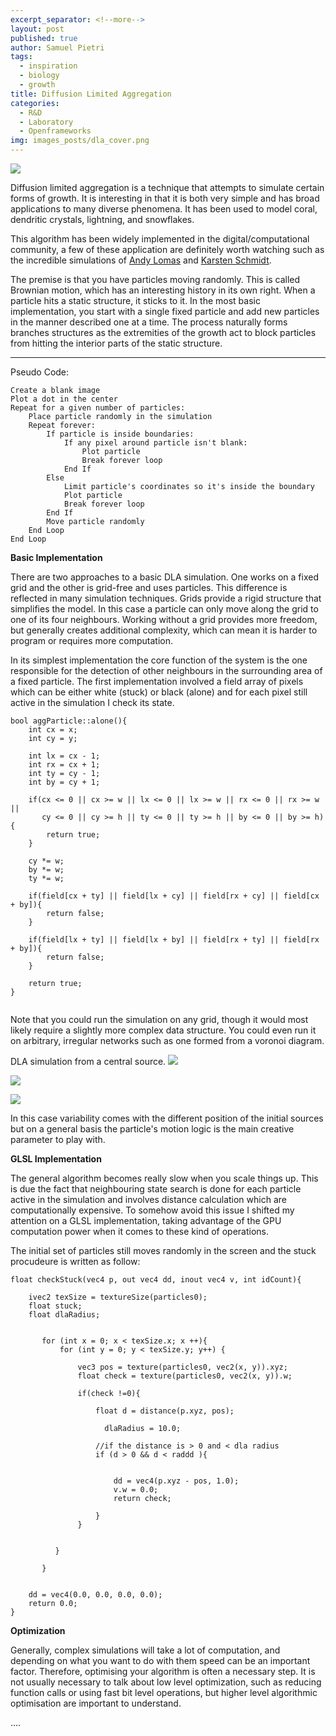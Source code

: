```yaml
---
excerpt_separator: <!--more-->
layout: post
published: true
author: Samuel Pietri
tags:
  - inspiration
  - biology
  - growth
title: Diffusion Limited Aggregation
categories:
  - R&D
  - Laboratory
  - Openframeworks
img: images_posts/dla_cover.png
---
```


![]({{site.baseurl}}/images_posts/dla_cover.png)


Diffusion limited aggregation is a technique that attempts to simulate certain forms of growth. It is interesting in that it is both very simple and has broad applications to many diverse phenomena. It has been used to model coral, dendritic crystals, lightning, and snowflakes.

This algorithm has been widely implemented in the digital/computational community, a few of these application are definitely worth watching such as the incredible simulations of [Andy Lomas](https://vimeo.com/83297099) and [Karsten Schmidt](http://toxiclibs.org/2010/02/new-package-simutils/).

The premise is that you have particles moving randomly. This is called Brownian motion, which has an interesting history in its own right. When a particle hits a static structure, it sticks to it. In the most basic implementation, you start with a single fixed particle and add new particles in the manner described one at a time. The process naturally forms branches structures as the extremities of the growth act to block particles from hitting the interior parts of the static structure.

----

Pseudo Code:


```
Create a blank image
Plot a dot in the center
Repeat for a given number of particles:
	Place particle randomly in the simulation
	Repeat forever:
		If particle is inside boundaries:
			If any pixel around particle isn't blank:
				Plot particle
				Break forever loop
			End If
		Else
			Limit particle's coordinates so it's inside the boundary
			Plot particle
			Break forever loop
		End If
		Move particle randomly
	End Loop
End Loop

```


**Basic Implementation**


There are two approaches to a basic DLA simulation. One works on a fixed grid and the other is grid-free and uses particles. This difference is reflected in many simulation techniques. Grids provide a rigid structure that simplifies the model. In this case a particle can only move along the grid to one of its four neighbours. Working without a grid provides more freedom, but generally creates additional complexity, which can mean it is harder to program or requires more computation.

In its simplest implementation the core function of the system is the one responsible for the detection of other neighbours in the surrounding area of a fixed particle. The first implementation involved a field array of pixels which can be either white (stuck) or black (alone) and for each pixel still active in the simulation I check its state.

```
bool aggParticle::alone(){
    int cx = x;
    int cy = y;
    
    int lx = cx - 1;
    int rx = cx + 1;
    int ty = cy - 1;
    int by = cy + 1;
    
    if(cx <= 0 || cx >= w || lx <= 0 || lx >= w || rx <= 0 || rx >= w ||
       cy <= 0 || cy >= h || ty <= 0 || ty >= h || by <= 0 || by >= h){
        return true;
    }
    
    cy *= w;
    by *= w;
    ty *= w;
    
    if(field[cx + ty] || field[lx + cy] || field[rx + cy] || field[cx + by]){
        return false;
    }
    
    if(field[lx + ty] || field[lx + by] || field[rx + ty] || field[rx + by]){
        return false;
    }
    
    return true;
}


  ```
Note that you could run the simulation on any grid, though it would most likely require a slightly more complex data structure. You could even run it on arbitrary, irregular networks such as one formed from a voronoi diagram.

DLA simulation from a central source.
![]({{site.baseurl}}/images_posts/dla_center.gif)

![]({{site.baseurl}}/images_posts/dla_side.gif)

![]({{site.baseurl}}/images_posts/dla_circle.gif)

In this case variability comes with the different position of the initial sources but on a general basis the particle's motion logic is the main creative parameter to play with.

**GLSL Implementation**

The general algorithm becomes really slow when you scale things up. This is due the fact that neighbouring state search is done for each particle active in the simulation and involves distance calculation which are computationally expensive. 
To somehow avoid this issue I shifted my attention on a GLSL implementation, taking advantage of the GPU computation power when it comes to these kind of operations.

The initial set of particles still moves randomly in the screen and the stuck procudeure is written as follow:

```
float checkStuck(vec4 p, out vec4 dd, inout vec4 v, int idCount){
    
    ivec2 texSize = textureSize(particles0);
    float stuck;
    float dlaRadius;

   
       for (int x = 0; x < texSize.x; x ++){
           for (int y = 0; y < texSize.y; y++) {

               vec3 pos = texture(particles0, vec2(x, y)).xyz;
               float check = texture(particles0, vec2(x, y)).w;

               if(check !=0){

                   float d = distance(p.xyz, pos);
                
                     dlaRadius = 10.0;

                   //if the distance is > 0 and < dla radius
                   if (d > 0 && d < raddd ){

                 
                       dd = vec4(p.xyz - pos, 1.0);
                       v.w = 0.0;
                       return check;

                   }
               }


          }

       }
    

    dd = vec4(0.0, 0.0, 0.0, 0.0);
    return 0.0;
}

```


**Optimization**

Generally, complex simulations will take a lot of computation, and depending on what you want to do with them speed can be an important factor. Therefore, optimising your algorithm is often a necessary step. It is not usually necessary to talk about low level optimization, such as reducing function calls or using fast bit level operations, but higher level algorithmic optimisation are important to understand.

....
